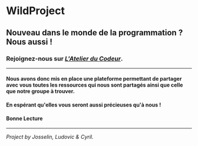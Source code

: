 # WildProject
## Nouveau dans le monde de la programmation ? Nous aussi !
### Rejoignez-nous sur *[L'Atelier du Codeur](https://cyrilprudhomme.github.io/WildProject/)*.
---
#### Nous avons donc mis en place une plateforme permettant de partager avec vous toutes les ressources qui nous sont partagés ainsi que celle que notre groupe à trouver.<br>
#### En espérant qu'elles vous seront aussi précieuses qu'à nous !<br>
#### Bonne Lecture<br>
---
*Project by Josselin, Ludovic & Cyril.*

